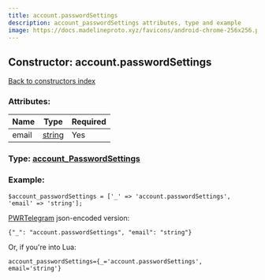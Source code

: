 ```yaml
---
title: account.passwordSettings
description: account_passwordSettings attributes, type and example
image: https://docs.madelineproto.xyz/favicons/android-chrome-256x256.png
---
```

## Constructor: account.passwordSettings  
[Back to constructors index](index.md)



### Attributes:

| Name     |    Type       | Required |
|----------|---------------|----------|
|email|[string](../types/string.md) | Yes|



### Type: [account\_PasswordSettings](../types/account_PasswordSettings.md)


### Example:

```
$account_passwordSettings = ['_' => 'account.passwordSettings', 'email' => 'string'];
```  

[PWRTelegram](https://pwrtelegram.xyz) json-encoded version:

```
{"_": "account.passwordSettings", "email": "string"}
```


Or, if you're into Lua:  


```
account_passwordSettings={_='account.passwordSettings', email='string'}

```


